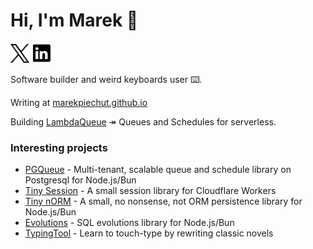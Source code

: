 # Hi, I'm Marek 👋

[<img src="img/x.svg" width="30px" height="30px">](https://x.com/marekpiechut)
[<img src="img/linkedin.svg" width="32px" height="32px">](https://www.linkedin.com/in/marekpiechut/)

Software builder and weird keyboards user️ ⌨️.

Writing at [marekpiechut.github.io](https://marekpiechut.github.io)

Building [LambdaQueue](https://lambdaqueue.com) ↠ Queues and Schedules for serverless.

### Interesting projects

- [PGQueue](https://github.com/marekpiechut/pgqueue) - Multi-tenant, scalable queue and schedule library on Postgresql for Node.js/Bun
- [Tiny Session](https://github.com/marekpiechut/tiny-session) - A small session library for Cloudflare Workers
- [Tiny nORM](https://github.com/marekpiechut/tiny-norm) - A small, no nonsense, not ORM persistence library for Node.js/Bun
- [Evolutions](https://github.com/marekpiechut/evolutions) - SQL evolutions library for Node.js/Bun
- [TypingTool](https://typingtool.app) - Learn to touch-type by rewriting classic novels
